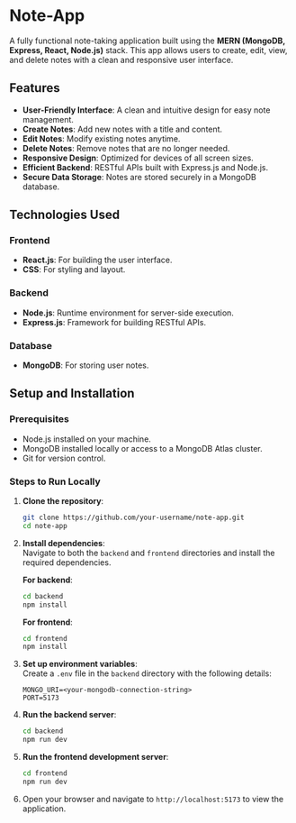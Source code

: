 # Note-App  

A fully functional note-taking application built using the **MERN (MongoDB, Express, React, Node.js)** stack. This app allows users to create, edit, view, and delete notes with a clean and responsive user interface.  

## **Features**  

- **User-Friendly Interface**: A clean and intuitive design for easy note management.  
- **Create Notes**: Add new notes with a title and content.  
- **Edit Notes**: Modify existing notes anytime.  
- **Delete Notes**: Remove notes that are no longer needed.  
- **Responsive Design**: Optimized for devices of all screen sizes.  
- **Efficient Backend**: RESTful APIs built with Express.js and Node.js.  
- **Secure Data Storage**: Notes are stored securely in a MongoDB database.  

## **Technologies Used**  

### **Frontend**  
- **React.js**: For building the user interface.  
- **CSS**: For styling and layout.  

### **Backend**  
- **Node.js**: Runtime environment for server-side execution.  
- **Express.js**: Framework for building RESTful APIs.  

### **Database**  
- **MongoDB**: For storing user notes.  

## **Setup and Installation**  

### **Prerequisites**  
- Node.js installed on your machine.  
- MongoDB installed locally or access to a MongoDB Atlas cluster.  
- Git for version control.  

### **Steps to Run Locally**  

1. **Clone the repository**:  
   ```bash  
   git clone https://github.com/your-username/note-app.git  
   cd note-app  
   ```  

2. **Install dependencies**:  
   Navigate to both the `backend` and `frontend` directories and install the required dependencies.  

   **For backend**:  
   ```bash  
   cd backend  
   npm install  
   ```  

   **For frontend**:  
   ```bash  
   cd frontend  
   npm install  
   ```  

3. **Set up environment variables**:  
   Create a `.env` file in the `backend` directory with the following details:  
   ```env  
   MONGO_URI=<your-mongodb-connection-string>  
   PORT=5173  
   ```  

4. **Run the backend server**:  
   ```bash  
   cd backend  
   npm run dev  
   ```  

5. **Run the frontend development server**:  
   ```bash  
   cd frontend  
   npm run dev  
   ```  

6. Open your browser and navigate to `http://localhost:5173` to view the application.  
